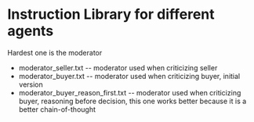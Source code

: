 # Instruction Library for different agents

Hardest one is the moderator
* moderator_seller.txt -- moderator used when criticizing seller
* moderator_buyer.txt -- moderator used when criticizing buyer, initial version
* moderator_buyer_reason_first.txt -- moderator used when criticizing buyer, reasoning before decision, this one works better because it is a better chain-of-thought
